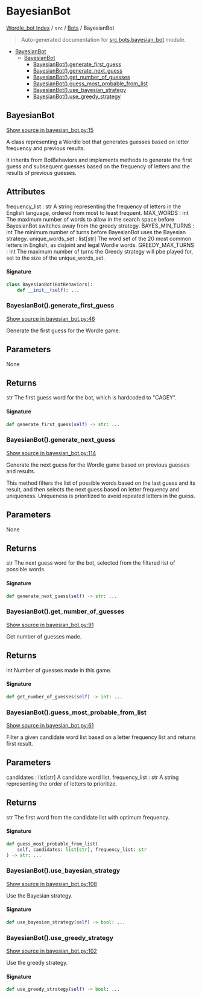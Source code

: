 # BayesianBot

[Wordle_bot Index](../../README.md#wordle_bot-index) / `src` / [Bots](./index.md#bots) / BayesianBot

> Auto-generated documentation for [src.bots.bayesian_bot](../../../src/bots/bayesian_bot.py) module.

- [BayesianBot](#bayesianbot)
  - [BayesianBot](#bayesianbot-1)
    - [BayesianBot().generate_first_guess](#bayesianbot()generate_first_guess)
    - [BayesianBot().generate_next_guess](#bayesianbot()generate_next_guess)
    - [BayesianBot().get_number_of_guesses](#bayesianbot()get_number_of_guesses)
    - [BayesianBot().guess_most_probable_from_list](#bayesianbot()guess_most_probable_from_list)
    - [BayesianBot().use_bayesian_strategy](#bayesianbot()use_bayesian_strategy)
    - [BayesianBot().use_greedy_strategy](#bayesianbot()use_greedy_strategy)

## BayesianBot

[Show source in bayesian_bot.py:15](../../../src/bots/bayesian_bot.py#L15)

A class representing a Wordle bot that generates guesses based on letter frequency and previous results.

It inherits from BotBehaviors and implements methods to generate the first guess and subsequent guesses
based on the frequency of letters and the results of previous guesses.

Attributes
----------
frequency_list : str
    A string representing the frequency of letters in the English language, ordered from most to least frequent.
MAX_WORDS : int
    The maximum number of words to allow in the search space before BayesianBot switches away from the greedy strategy.
BAYES_MIN_TURNS : int
    The minimum number of turns before BayesianBot uses the Bayesian strategy.
unique_words_set : list[str]
    The word set of the 20 most common letters in English, as disjoint and legal Wordle words.
GREEDY_MAX_TURNS : int
    The maximum number of turns the Greedy strategy will pbe played for, set to the size of the unique_words_set.

#### Signature

```python
class BayesianBot(BotBehaviors):
    def __init__(self): ...
```

### BayesianBot().generate_first_guess

[Show source in bayesian_bot.py:46](../../../src/bots/bayesian_bot.py#L46)

Generate the first guess for the Wordle game.

Parameters
----------
None

Returns
-------
str
    The first guess word for the bot, which is hardcoded to "CAGEY".

#### Signature

```python
def generate_first_guess(self) -> str: ...
```

### BayesianBot().generate_next_guess

[Show source in bayesian_bot.py:114](../../../src/bots/bayesian_bot.py#L114)

Generate the next guess for the Wordle game based on previous guesses and results.

This method filters the list of possible words based on the last guess and its result,
and then selects the next guess based on letter frequency and uniqueness.
Uniqueness is prioritized to avoid repeated letters in the guess.

Parameters
----------
None

Returns
-------
str
    The next guess word for the bot, selected from the filtered list of possible words.

#### Signature

```python
def generate_next_guess(self) -> str: ...
```

### BayesianBot().get_number_of_guesses

[Show source in bayesian_bot.py:91](../../../src/bots/bayesian_bot.py#L91)

Get number of guesses made.

Returns
-------
int
    Number of guesses made in this game.

#### Signature

```python
def get_number_of_guesses(self) -> int: ...
```

### BayesianBot().guess_most_probable_from_list

[Show source in bayesian_bot.py:61](../../../src/bots/bayesian_bot.py#L61)

Filter a given candidate word list based on a letter frequency list and returns first result.

Parameters
----------
candidates : list[str]
    A candidate word list.
frequency_list : str
    A string representing the order of letters to prioritize.

Returns
-------
str
    The first word from the candidate list with optimum frequency.

#### Signature

```python
def guess_most_probable_from_list(
    self, candidates: list[str], frequency_list: str
) -> str: ...
```

### BayesianBot().use_bayesian_strategy

[Show source in bayesian_bot.py:108](../../../src/bots/bayesian_bot.py#L108)

Use the Bayesian strategy.

#### Signature

```python
def use_bayesian_strategy(self) -> bool: ...
```

### BayesianBot().use_greedy_strategy

[Show source in bayesian_bot.py:102](../../../src/bots/bayesian_bot.py#L102)

Use the greedy strategy.

#### Signature

```python
def use_greedy_strategy(self) -> bool: ...
```